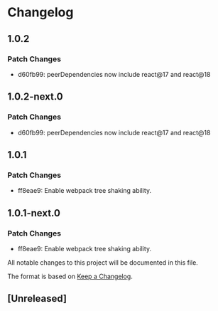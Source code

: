 # Changelog

## 1.0.2

### Patch Changes

- d60fb99: peerDependencies now include react@17 and react@18

## 1.0.2-next.0

### Patch Changes

- d60fb99: peerDependencies now include react@17 and react@18

## 1.0.1

### Patch Changes

- ff8eae9: Enable webpack tree shaking ability.

## 1.0.1-next.0

### Patch Changes

- ff8eae9: Enable webpack tree shaking ability.

All notable changes to this project will be documented in this file.

The format is based on [Keep a Changelog](https://keepachangelog.com/en/1.0.0/).

## [Unreleased]
